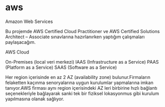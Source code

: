 # aws

Amazon Web Services

Bu projemde AWS Certified Cloud Practitioner ve AWS Certified Solutions Architect – Associate sınavlarına hazırlanırken yaptığım çalışmaları paylaşacağım.


AWS Cloud


On-Premises (local veri merkezi)
IAAS  (Infrastructure as a Service)
PAAS  (Platform as a Service)
SAAS  (Software as a Service)

Her region içerisinde en az 2 AZ (availability zone) bulunur.Firmaların felaketten kaçınma senoryalarına uygun kurulumlar yapmalarına imkan tanıyor.AWS firması aynı region içerisindeki AZ leri birbirine hızlı bağlantı seçenekleriyle bağlayarak sanki tek bir fiziksel lokasyonmus gibi kurulum yapılmasına olanak sağlıyor.

